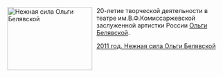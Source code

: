 <!--2025-04-16 00:00:00-->
<div class="yb">
  <div class="rss kino_teatr"><a href="https://www.kino-teatr.ru/teatr/history/4-16/1355/" title="Нежная сила Ольги Белявской"><img src="https://www.kino-teatr.ru/history/5/5/1355/poster.jpg" width="196" height="147" align="left" hspace="5" style="margin: 0px 10px 0px 5px" alt="Нежная сила Ольги Белявской"/></a>20-летие творческой деятельности в театре им.В.Ф.Комиссаржевской заслуженной артистки России <a href=http://www.kino-teatr.ru/teatr/acter/ros/7842/bio/ target=_blank>Ольги Белявской</a>. <p class="titl"><a href="https://www.kino-teatr.ru/teatr/history/4-16/1355/">2011 год. Нежная сила Ольги Белявской</a></p></div>
</div>
